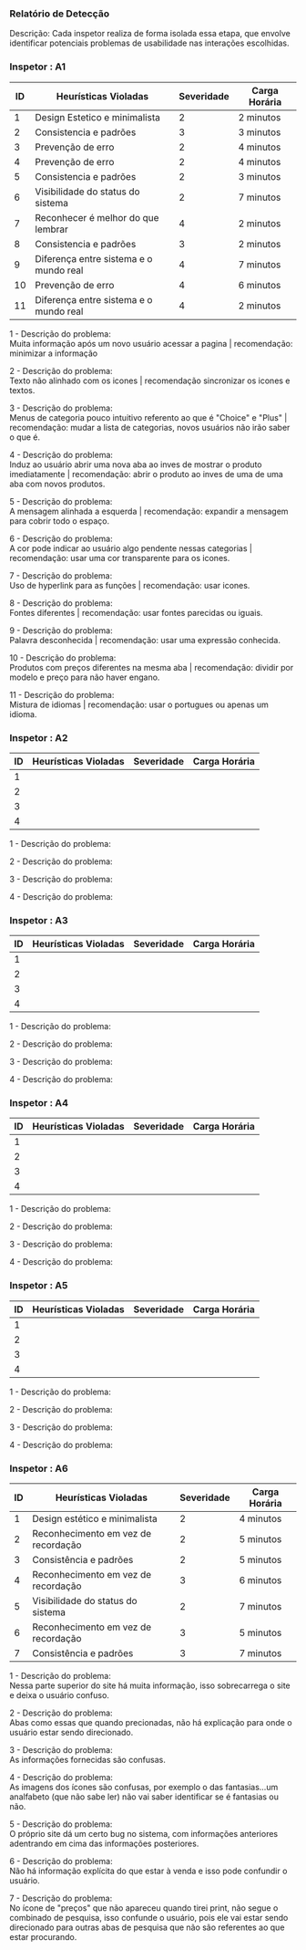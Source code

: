 ### Relatório de Detecção

Descrição: Cada inspetor realiza de forma isolada essa etapa, que envolve identificar potenciais problemas de usabilidade nas interações escolhidas.

### Inspetor : A1

| ID | Heurísticas Violadas                 | Severidade| Carga Horária  |
|----|--------------------------------------|-----------|----------------|
|  1 |Design Estetico e minimalista         |     2     |   2 minutos    |
|  2 |Consistencia e padrões                |     3     |   3 minutos    |
|  3 |Prevenção de erro                     |     2     |   4 minutos    |
|  4 |Prevenção de erro                     |     2     |   4 minutos    |
|  5 |Consistencia e padrões                |     2     |   3 minutos    |
|  6 |Visibilidade do status do sistema     |     2     |   7 minutos    |
|  7 |Reconhecer é melhor do que lembrar    |     4     |   2 minutos    |
|  8 |Consistencia e padrões                |     3     |   2 minutos    |
|  9 |Diferença entre sistema e o mundo real|     4     |   7 minutos    |
| 10 |Prevenção de erro                     |     4     |   6 minutos    |
| 11 |Diferença entre sistema e o mundo real|     4     |   2 minutos    |


1 - Descrição do problema:<br/> Muita informação após um novo usuário acessar a pagina | recomendação: minimizar a informação
[]()

2 - Descrição do problema:<br/> Texto não alinhado com os icones | recomendação sincronizar os icones e textos. 
[]()

3 - Descrição do problema:<br/> Menus de categoria pouco intuitivo referento ao que é "Choice" e "Plus" | recomendação: mudar a lista de categorias, novos usuários não irão saber o que é.
[]()

4 - Descrição do problema:<br/> Induz ao usuário abrir uma nova aba ao inves de mostrar o produto imediatamente | recomendação: abrir o produto ao inves de uma de uma aba com novos produtos.
[]()

5 - Descrição do problema:<br/> A mensagem alinhada a esquerda | recomendação: expandir a mensagem para cobrir todo o espaço.
[]()

6 - Descrição do problema:<br/> A cor pode indicar ao usuário algo pendente nessas categorias | recomendação: usar uma cor transparente para os icones.
[]()

7 - Descrição do problema:<br/> Uso de hyperlink para as funções | recomendação: usar icones.
[]()

8 - Descrição do problema:<br/> Fontes diferentes | recomendação: usar fontes parecidas ou iguais.
[]()

9 - Descrição do problema:<br/> Palavra desconhecida | recomendação: usar uma expressão conhecida.
[]()

10 - Descrição do problema:<br/> Produtos com preços diferentes na mesma aba | recomendação: dividir por modelo e preço para não haver engano.
[]()

11 - Descrição do problema:<br/> Mistura de idiomas | recomendação: usar o portugues ou apenas um idioma.
[]()


### Inspetor : A2

| ID | Heurísticas Violadas | Severidade | Carga Horária |
|----|----------------------|------------|---------------|
|  1 |                      |            |               |
|  2 |                      |            |               |
|  3 |                      |            |               |
|  4 |                      |            |               |

1 - Descrição do problema:<br/>

2 - Descrição do problema:<br/>

3 - Descrição do problema:<br/>

4 - Descrição do problema:<br/>


### Inspetor : A3

| ID | Heurísticas Violadas | Severidade | Carga Horária |
|----|----------------------|------------|---------------|
|  1 |                      |            |               |
|  2 |                      |            |               |
|  3 |                      |            |               |
|  4 |                      |            |               |

1 - Descrição do problema:<br/>

2 - Descrição do problema:<br/>

3 - Descrição do problema:<br/>

4 - Descrição do problema:<br/>



### Inspetor : A4

| ID | Heurísticas Violadas | Severidade | Carga Horária |
|----|----------------------|------------|---------------|
|  1 |                      |            |               |
|  2 |                      |            |               |
|  3 |                      |            |               |
|  4 |                      |            |               |

1 - Descrição do problema:<br/>

2 - Descrição do problema:<br/>

3 - Descrição do problema:<br/>

4 - Descrição do problema:<br/>



### Inspetor : A5

| ID | Heurísticas Violadas | Severidade | Carga Horária |
|----|----------------------|------------|---------------|
|  1 |                      |            |               |
|  2 |                      |            |               |
|  3 |                      |            |               |
|  4 |                      |            |               |

1 - Descrição do problema:<br/>

2 - Descrição do problema:<br/>

3 - Descrição do problema:<br/>

4 - Descrição do problema:<br/>


### Inspetor : A6

| ID |       Heurísticas Violadas        | Severidade | Carga Horária |
|----|-----------------------------------|------------|---------------|
|  1 |Design estético e minimalista      |     2      |   4 minutos   |
|  2 |Reconhecimento em vez de recordação|     2      |   5 minutos   |
|  3 |Consistência e padrões             |     2      |   5 minutos   |
|  4 |Reconhecimento em vez de recordação|     3      |   6 minutos   |
|  5 |Visibilidade do status do sistema  |     2      |   7 minutos   |
|  6 |Reconhecimento em vez de recordação|     3      |   5 minutos   |
|  7 |Consistência e padrões             |     3      |   7 minutos   |

1 - Descrição do problema:<br/> Nessa parte superior do site há muita informação, isso sobrecarrega o site e deixa o usuário confuso.<br/>
[]()

2 - Descrição do problema:<br/> Abas como essas que quando precionadas, não há explicação para onde o usuário estar sendo direcionado.<br/>
[]()

3 - Descrição do problema:<br/> As informações fornecidas são confusas.<br/>
[]()

4 - Descrição do problema:<br/> As imagens dos ícones são confusas, por exemplo o das fantasias...um analfabeto (que não sabe ler) não vai saber identificar se é fantasias ou não.<br/>
[]()

5 - Descrição do problema:<br/> O próprio site dá um certo bug no sistema, com informações anteriores adentrando em cima das informações posteriores.<br/>
[]()

6 - Descrição do problema:<br/> Não há informação explícita do que estar à venda e isso pode confundir o usuário.<br/>
[]()

7 - Descrição do problema:<br/> No ícone de "preços" que não apareceu quando tirei print, não segue o combinado de pesquisa, isso confunde o usuário, pois ele vai estar sendo direcionado para outras abas de pesquisa que não são
referentes ao que estar procurando.<br/>
[]()

